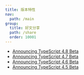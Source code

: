 ```yaml
---
title: 版本特性
nav:
  path: /main
group:
  title: 好文分享
  path: /share
  order: 10001
---
```


- [Announcing TypeScript 4.8 Beta](https://devblogs.microsoft.com/typescript/announcing-typescript-4-8-beta/)
- [Announcing TypeScript 4.7 Beta](https://devblogs.microsoft.com/typescript/announcing-typescript-4-7-beta/)
- [Announcing TypeScript 4.6 Beta](https://devblogs.microsoft.com/typescript/announcing-typescript-4-6-beta/)
- [Announcing TypeScript 4.5 Beta](https://devblogs.microsoft.com/typescript/announcing-typescript-4-5-beta/)
